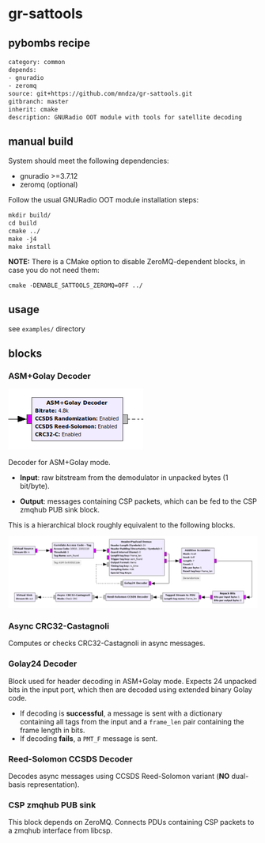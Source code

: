 # gr-sattools

## pybombs recipe
```
category: common
depends: 
- gnuradio
- zeromq
source: git+https://github.com/mndza/gr-sattools.git
gitbranch: master
inherit: cmake
description: GNURadio OOT module with tools for satellite decoding
```

## manual build

System should meet the following dependencies:

- gnuradio >=3.7.12
- zeromq (optional)

Follow the usual GNURadio OOT module installation steps:

```
mkdir build/
cd build
cmake ../
make -j4
make install
```
**NOTE:** There is a CMake option to disable ZeroMQ-dependent blocks, in case you do not need them:
```
cmake -DENABLE_SATTOOLS_ZEROMQ=OFF ../
```

## usage
see `examples/` directory

## blocks

### ASM+Golay Decoder

![ASM+Golay Decoder block](docs/asm_golay_block.png)

Decoder for ASM+Golay mode.

* **Input**: raw bitstream from the demodulator in unpacked bytes (1 bit/byte). 

* **Output**: messages containing CSP packets, which can be fed to the CSP zmqhub PUB sink block.

This is a hierarchical block roughly equivalent to the following blocks.

![ASM+Golay Decoder Internals](docs/asm_golay_hier_internals.png)

### Async CRC32-Castagnoli

Computes or checks CRC32-Castagnoli in async messages.

### Golay24 Decoder

Block used for header decoding in ASM+Golay mode. Expects 24 unpacked bits 
in the input port, which then are decoded using extended binary Golay code.
* If decoding is **successful**, a message is sent with a dictionary containing 
all tags from the input and a `frame_len` pair containing the frame length in bits.
* If decoding **fails**, a `PMT_F` message is sent.

### Reed-Solomon CCSDS Decoder

Decodes async messages using CCSDS Reed-Solomon variant (**NO** dual-basis representation).

### CSP zmqhub PUB sink

This block depends on ZeroMQ.
Connects PDUs containing CSP packets to a zmqhub interface from libcsp.